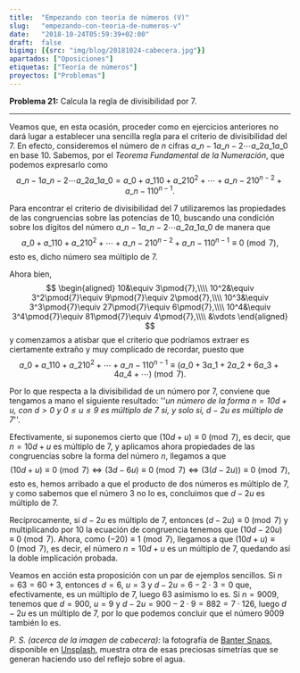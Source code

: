 ```yaml
---
title:  "Empezando con teoría de números (V)"
slug:   "empezando-con-teoria-de-numeros-v"
date:   "2018-10-24T05:59:39+02:00"
draft:  false
bigimg: [{src: "img/blog/20181024-cabecera.jpg"}]
apartados: ["Oposiciones"]
etiquetas: ["Teoría de números"]
proyectos: ["Problemas"]
---
```


**Problema 21:** Calcula la regla de divisibilidad por $7$.

<!--more-->

***

Veamos que, en esta ocasión, proceder como en ejercicios anteriores no dará lugar a establecer una sencilla regla para el criterio de divisibilidad del $7$. En efecto, consideremos el número de $n$ cifras $a\_{n-1}a\_{n-2}\cdots a\_2a\_1a\_0$ en base $10$. Sabemos, por el *Teorema Fundamental de la Numeración*, que podemos expresarlo como
$$
a\_{n-1}a\_{n-2}\cdots a\_2a\_1a\_0 = a\_0+a\_110+a\_210^2 + \cdots + a\_{n-2}10^{n-2}+a\_{n-1}10^{n-1}.
$$

Para encontrar el criterio de divisibilidad del $7$ utilizaremos las propiedades de las congruencias sobre las potencias de $10$, buscando una condición sobre los dígitos del número $a\_{n-1}a\_{n-2}\cdots a\_2a\_1a\_0$ de manera que
$$
a\_0+a\_110+a\_210^2 + \cdots + a\_{n-2}10^{n-2}+a\_{n-1}10^{n-1}\equiv 0\pmod{7},
$$
esto es, dicho número sea múltiplo de $7$.

Ahora bien,
$$
\begin{aligned}
10&\equiv 3\pmod{7},\\\\ 10^2&\equiv 3^2\pmod{7}\equiv 9\pmod{7}\equiv 2\pmod{7},\\\\ 10^3&\equiv 3^3\pmod{7}\equiv 27\pmod{7}\equiv 6\pmod{7},\\\\ 10^4&\equiv 3^4\pmod{7}\equiv 81\pmod{7}\equiv 4\pmod{7},\\\\ &\vdots
\end{aligned}
$$
y comenzamos a atisbar que el criterio que podríamos extraer es ciertamente extraño y muy complicado de recordar, puesto que
$$
a\_0+a\_110+a\_210^2 + \cdots + a\_{n-1}10^{n-1}\equiv (a\_0 + 3a\_1 + 2a\_2 + 6a\_3 + 4a\_4 + \cdots)\pmod{7}.
$$

Por lo que respecta a la divisibilidad de un número por $7$, conviene que tengamos a mano el siguiente resultado: ''*un número de la forma $n=10d+u$, con $d>0$ y $0\leq u\leq 9$ es múltiplo de $7$ si, y solo si, $d-2u$ es múltiplo de $7$*''.

Efectivamente, si suponemos cierto que $(10d+u)\equiv 0\pmod{7}$, es decir, que $n=10d+u$ es múltiplo de $7$, y aplicamos ahora propiedades de las congruencias sobre la forma del número $n$, llegamos a que
$$
(10d+u)\equiv 0\pmod{7} \Leftrightarrow (3d-6u)\equiv 0\pmod{7} \Leftrightarrow (3(d-2u))\equiv 0\pmod{7},
$$
esto es, hemos arribado a que el producto de dos números es múltiplo de $7$, y como sabemos que el número $3$ no lo es, concluimos que $d-2u$ es múltiplo de $7$.

Recíprocamente, si $d-2u$ es múltiplo de $7$, entonces $(d-2u)\equiv 0\pmod{7}$ y multiplicando por $10$ la ecuación de congruencia tenemos que $(10d-20u)\equiv 0\pmod{7}$. Ahora, como $(-20)\equiv 1\pmod{7}$, llegamos a que $(10d+u)\equiv 0\pmod{7}$, es decir, el número $n=10d+u$ es un múltiplo de $7$, quedando así la doble implicación probada.

Veamos en acción esta proposición con un par de ejemplos sencillos. Si $n=63 = 60+3$, entonces $d = 6$, $u=3$ y $d-2u = 6-2\cdot3=0$ que, efectivamente, es un múltiplo de $7$, luego $63$ asimismo lo es. Si $n = 9009$, tenemos que $d = 900$, $u=9$ y $d-2u = 900-2\cdot9=882 = 7\cdot126$, luego $d-2u$ es un múltiplo de $7$, por lo que podemos concluir que el número $9009$ también lo es.

*P. S. (acerca de la imagen de cabecera):* la fotografía de [Banter Snaps](https://unsplash.com/@bantersnaps), disponible en [Unsplash](https://unsplash.com/photos/9yWcy5B-haM), muestra otra de esas preciosas simetrías que se generan haciendo uso del reflejo sobre el agua.